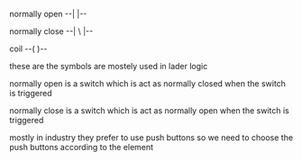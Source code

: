 normally open  --| |--

normally close --| \ |--

coil           --( )--

these are the symbols are mostely used in lader logic

normally open is a switch which is act as normally closed when the switch is triggered 

normally close is a switch which is act as normally open when the switch is triggered

mostly in industry they prefer to use push buttons so we need to choose the push buttons according to the element
